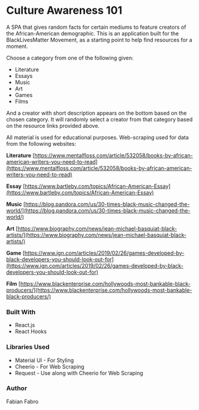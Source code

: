 # Culture Awareness 101

A SPA that gives random facts for certain mediums to feature creators of the African-American demographic.
This is an application built for the BlackLivesMatter Movement, as a starting point to help find resources for a moment. 

Choose a category from one of the following given:
- Literature
- Essays
- Music
- Art
- Games
- Films

And a creator with short description appears on the bottom based on the chosen category. It will randomly select a creator from that category based on the resource links provided above. 

All material is used for educational purposes.
Web-scraping used for data from the following websites:

**Literature**
[https://www.mentalfloss.com/article/532058/books-by-african-american-writers-you-need-to-read](https://www.mentalfloss.com/article/532058/books-by-african-american-writers-you-need-to-read)

**Essay**
[https://www.bartleby.com/topics/African-American-Essay](https://www.bartleby.com/topics/African-American-Essay)

**Music**
[https://blog.pandora.com/us/30-times-black-music-changed-the-world/](https://blog.pandora.com/us/30-times-black-music-changed-the-world/)

**Art**
[https://www.biography.com/news/jean-michael-basquiat-black-artists/](https://www.biography.com/news/jean-michael-basquiat-black-artists/)

**Game**
[https://www.ign.com/articles/2019/02/26/games-developed-by-black-developers-you-should-look-out-for](https://www.ign.com/articles/2019/02/26/games-developed-by-black-developers-you-should-look-out-for)

**Film**
[https://www.blackenterprise.com/hollywoods-most-bankable-black-producers/](https://www.blackenterprise.com/hollywoods-most-bankable-black-producers/)

### Built With
- React.js
- React Hooks

### Libraries Used
- Material UI - For Styling
- Cheerio - For Web Scraping
- Request - Use along with Cheerio for Web Scraping

### Author
Fabian Fabro 
